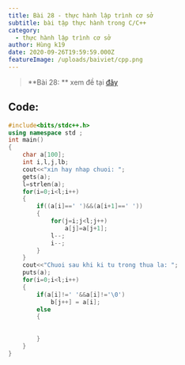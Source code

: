 ```yaml
---
title: Bài 28 - thực hành lập trình cơ sở
subtitle: bài tập thực hành trong C/C++
category:
  - thực hành lập trình cơ sở
author: Hùng k19
date: 2020-09-26T19:59:59.000Z
featureImage: /uploads/baiviet/cpp.png
---
```

> **Bài 28: ** xem đề tại [đây](/de-bai-thuc-hanh-lap-trinh-co-so)

## Code:

```c++
#include<bits/stdc++.h>
using namespace std ;
int main() 
{
	char a[100];
	int i,l,j,lb;
	cout<<"xin hay nhap chuoi: ";
	gets(a);
	l=strlen(a);
	for(i=0;i<l;i++)
	{
		if((a[i]==' ')&&(a[i+1]==' '))
		{
			for(j=i;j<l;j++)
				a[j]=a[j+1];
			l--;
			i--;
		}
	}
	cout<<"Chuoi sau khi ki tu trong thua la: ";
	puts(a);
	for(i=0;i<l;i++)
	{
		if(a[i]!=' '&&a[i]!='\0')
			b[j++] = a[i];
		else
		{
			
			
		}
	}
}

```